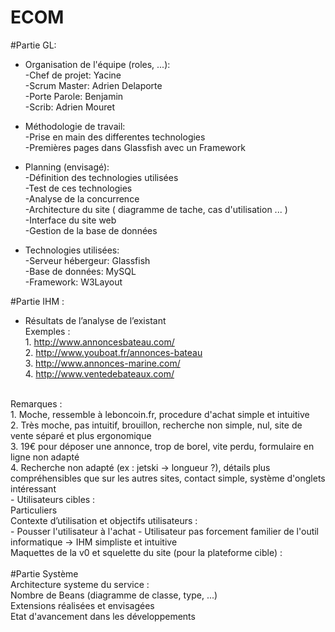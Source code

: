 # ECOM

#Partie GL:
- Organisation de l'équipe (roles, ...):<br>
  -Chef de projet:   Yacine<br>
  -Scrum Master:     Adrien Delaporte<br>
  -Porte Parole:     Benjamin<br>
  -Scrib:            Adrien Mouret<br>
  
- Méthodologie de travail:<br>
  -Prise en main des differentes technologies<br>
  -Premières pages dans Glassfish avec un Framework<br>
  
- Planning (envisagé):<br>
  -Définition des technologies utilisées<br>
  -Test de ces technologies<br>
  -Analyse de la concurrence<br>
  -Architecture du site ( diagramme de tache, cas d'utilisation ... )<br>
  -Interface du site web<br>
  -Gestion de la base de données<br>

- Technologies utilisées:<br>
  -Serveur hébergeur: Glassfish<br>
  -Base de données: MySQL<br>
  -Framework: W3Layout<br>


#Partie IHM :
 - Résultats de l’analyse de l’existant <br>
Exemples :  <br> 1.  http://www.annoncesbateau.com/ <br>
            2. http://www.youboat.fr/annonces-bateau <br>
            3. http://www.annonces-marine.com/ <br>
            4. http://www.ventedebateaux.com/ <br>
<br>
Remarques : <br> 1. Moche, ressemble à leboncoin.fr, procedure d'achat simple et intuitive <br>
            2. Très moche, pas intuitif, brouillon, recherche non simple, nul, site de vente séparé et plus ergonomique <br>
            3. 19€ pour déposer une annonce, trop de borel, vite perdu, formulaire en ligne non adapté <br>
            4. Recherche non adapté (ex : jetski -> longueur ?), détails plus compréhensibles que sur les autres sites, contact simple, système d'onglets intéressant
           <br>
- Utilisateurs cibles : <br>
            Particuliers
<br>
Contexte d’utilisation et objectifs utilisateurs : <br>
        - Pousser l'utilisateur à l'achat
        - Utilisateur pas forcement familier de l'outil informatique -> IHM simpliste et intuitive
        <br>
Maquettes de la v0 et squelette du site (pour la plateforme cible) : <br>


<br>
#Partie Système<br>
Architecture systeme du service : 
<br>
Nombre de Beans (diagramme de classe, type, ...)
<br>
Extensions réalisées et envisagées
<br>
Etat d'avancement dans les développements
<br>
